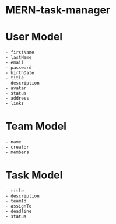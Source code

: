 # MERN-task-manager

# User Model

    - firstName
    - lastName
    - email
    - password
    - birthDate
    - title
    - description
    - avatar
    - status
    - address
    - links

# Team Model

    - name
    - creator
    - members

# Task Model

    - title
    - description
    - teamId
    - assignTo
    - deadline
    - status
